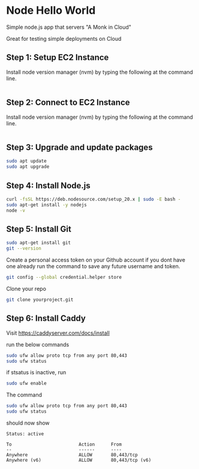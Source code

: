 # Node Hello World

Simple node.js app that servers "A Monk in Cloud"

Great for testing simple deployments on Cloud

## Step 1: Setup EC2 Instance
Install node version manager (nvm) by typing the following at the command line.

```bash

```

## Step 2: Connect to EC2 Instance
Install node version manager (nvm) by typing the following at the command line.

```bash

```


## Step 3: Upgrade and update packages

```bash
sudo apt update
sudo apt upgrade
```

## Step 4: Install Node.js

```bash
curl -fsSL https://deb.nodesource.com/setup_20.x | sudo -E bash -
sudo apt-get install -y nodejs
node -v
```


## Step 5: Install Git

```bash
sudo apt-get install git
git --version
```

Create a personal access token on your Github account if you dont have one already
run the command to save any future username and token.
```bash
git config --global credential.helper store
```
Clone your repo
```bash
git clone yourproject.git
```

## Step 6: Install Caddy
Visit https://caddyserver.com/docs/install

run the below commands
```bash
sudo ufw allow proto tcp from any port 80,443
sudo ufw status
```
if stsatus is inactive, run
```bash
sudo ufw enable
```
 The command 
```bash
sudo ufw allow proto tcp from any port 80,443
sudo ufw status
```

should now show
```
Status: active

To                         Action      From
--                         ------      ----
Anywhere                   ALLOW       80,443/tcp                
Anywhere (v6)              ALLOW       80,443/tcp (v6)   
```






